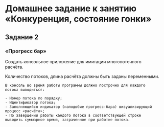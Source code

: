 # Домашнее задание к занятию «Конкуренция, состояние гонки»
## Задание 2
### «Прогресс бар»
Создать консольное приложение для имитации многопоточного расчёта.

Количество потоков, длина расчёта должны быть заданы переменными.
~~~
В консоль во время работы программы должно построчно для каждого потока выводиться:

- Номер потока по порядку;
- Идентификатор потока;
- Заполняющийся индикатор (наподобие прогресс-бара) визуализирующий процесс «расчёта»;
- По завершении работы каждого потока в соответствующей строке выводить суммарное время, затраченное при работке потока.
~~~